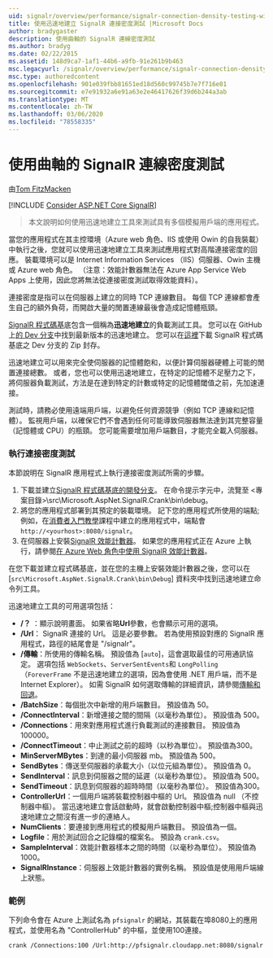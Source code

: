 ```yaml
---
uid: signalr/overview/performance/signalr-connection-density-testing-with-crank
title: 使用迅速地建立 SignalR 連接密度測試 |Microsoft Docs
author: bradygaster
description: 使用曲軸的 SignalR 連線密度測試
ms.author: bradyg
ms.date: 02/22/2015
ms.assetid: 148d9ca7-1af1-44b6-a9fb-91e261b9b463
msc.legacyurl: /signalr/overview/performance/signalr-connection-density-testing-with-crank
msc.type: authoredcontent
ms.openlocfilehash: 901e039fbb81651ed18d560c99745b7e7f716e01
ms.sourcegitcommit: e7e91932a6e91a63e2e46417626f39d6b244a3ab
ms.translationtype: MT
ms.contentlocale: zh-TW
ms.lasthandoff: 03/06/2020
ms.locfileid: "78558335"
---
```

# <a name="signalr-connection-density-testing-with-crank"></a>使用曲軸的 SignalR 連線密度測試

由[Tom FitzMacken](https://github.com/tfitzmac)

[!INCLUDE [Consider ASP.NET Core SignalR](~/includes/signalr/signalr-version-disambiguation.md)]

> 本文說明如何使用迅速地建立工具來測試具有多個模擬用戶端的應用程式。

當您的應用程式在其主控環境（Azure web 角色、IIS 或使用 Owin 的自我裝載）中執行之後，您就可以使用迅速地建立工具來測試應用程式對高階連接密度的回應。 裝載環境可以是 Internet Information Services （IIS）伺服器、Owin 主機或 Azure web 角色。 （注意：效能計數器無法在 Azure App Service Web Apps 上使用，因此您將無法從連接密度測試取得效能資料）。

連接密度是指可以在伺服器上建立的同時 TCP 連線數目。 每個 TCP 連線都會產生自己的額外負荷，而開啟大量的閒置連線最後會造成記憶體瓶頸。

[SignalR 程式碼基](https://github.com/signalr/signalr)底包含一個稱為**迅速地建立**的負載測試工具。 您可以在 GitHub 上[的 Dev 分支](https://github.com/SignalR/signalr/tree/dev)中找到最新版本的迅速地建立。 您可以在[這裡](https://github.com/SignalR/SignalR/archive/dev.zip)下載 SignalR 程式碼基底之 Dev 分支的 Zip 封存。

迅速地建立可以用來完全使伺服器的記憶體飽和，以便計算伺服器硬體上可能的閒置連接總數。 或者，您也可以使用迅速地建立，在特定的記憶體不足壓力之下，將伺服器負載測試，方法是在達到特定的計數或特定的記憶體閾值之前，先加速連接。

測試時，請務必使用遠端用戶端，以避免任何資源競爭（例如 TCP 連線和記憶體）。 監視用戶端，以確保它們不會遇到任何可能導致伺服器無法達到其完整容量（記憶體或 CPU）的瓶頸。 您可能需要增加用戶端數目，才能完全載入伺服器。

### <a name="running-a-connection-density-test"></a>執行連接密度測試

本節說明在 SignalR 應用程式上執行連接密度測試所需的步驟。

1. 下載並建立[SignalR 程式碼基底的開發分支](https://github.com/SignalR/SignalR/archive/dev.zip)。 在命令提示字元中，流覽至 &lt;專案目錄&gt;\src\Microsoft.AspNet.SignalR.Crank\bin\debug。
2. 將您的應用程式部署到其預定的裝載環境。 記下您的應用程式所使用的端點;例如，在[消費者入門教學](../getting-started/tutorial-getting-started-with-signalr.md)課程中建立的應用程式中，端點會 `http://<yourhost>:8080/signalr`。
3. 在伺服器上安裝[SignalR 效能計數器](signalr-performance.md#perfcounters)。 如果您的應用程式正在 Azure 上執行，請參閱[在 Azure Web 角色中使用 SignalR 效能計數器](using-signalr-performance-counters-in-an-azure-web-role.md)。

在您下載並建立程式碼基底，並在您的主機上安裝效能計數器之後，您可以在 [`src\Microsoft.AspNet.SignalR.Crank\bin\Debug`] 資料夾中找到迅速地建立命令列工具。

迅速地建立工具的可用選項包括：

- **/？** ：顯示說明畫面。 如果省略**Url**參數，也會顯示可用的選項。
- **/Url**： SignalR 連接的 Url。 這是必要參數。 若為使用預設對應的 SignalR 應用程式，路徑的結尾會是 "/signalr"。
- **/傳輸**：所使用的傳輸名稱。 預設值為 [`auto`]，這會選取最佳的可用通訊協定。 選項包括 `WebSockets`、`ServerSentEvents`和 `LongPolling` （`ForeverFrame` 不是迅速地建立的選項，因為會使用 .NET 用戶端，而不是 Internet Explorer）。 如需 SignalR 如何選取傳輸的詳細資訊，請參閱[傳輸和回退](../getting-started/introduction-to-signalr.md#transports)。
- **/BatchSize**：每個批次中新增的用戶端數目。 預設值為 50。
- **/ConnectInterval**：新增連接之間的間隔（以毫秒為單位）。 預設值為 500。
- **/Connections**：用來對應用程式進行負載測試的連接數目。 預設值為100000。
- **/ConnectTimeout**：中止測試之前的超時（以秒為單位）。 預設值為300。
- **MinServerMBytes**：到達的最小伺服器 mb。 預設值為 500。
- **SendBytes**：傳送至伺服器的承載大小（以位元組為單位）。 預設值為 0。
- **SendInterval**：訊息到伺服器之間的延遲（以毫秒為單位）。 預設值為 500。
- **SendTimeout**：訊息到伺服器的超時時間（以毫秒為單位）。 預設值為300。
- **ControllerUrl**：一個用戶端將裝載控制器中樞的 Url。 預設值為 null （不控制器中樞）。 當迅速地建立會話啟動時，就會啟動控制器中樞;控制器中樞與迅速地建立之間沒有進一步的連絡人。
- **NumClients**：要連接到應用程式的模擬用戶端數目。 預設值為一個。
- **Logfile**：用於測試回合之記錄檔的檔案名。 預設為 `crank.csv`。
- **SampleInterval**：效能計數器樣本之間的時間（以毫秒為單位）。 預設值為 1000。
- **SignalRInstance**：伺服器上效能計數器的實例名稱。 預設值是使用用戶端線上狀態。

### <a name="example"></a>範例

下列命令會在 Azure 上測試名為 `pfsignalr` 的網站，其裝載在埠8080上的應用程式，並使用名為 "ControllerHub" 的中樞，並使用100連接。

`crank /Connections:100 /Url:http://pfsignalr.cloudapp.net:8080/signalr`
